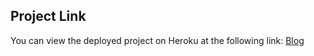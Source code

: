 ## Project Link

You can view the deployed project on Heroku at the following link: [Blog](https://enigmatic-sierra-01075-601558c40db5.herokuapp.com)
